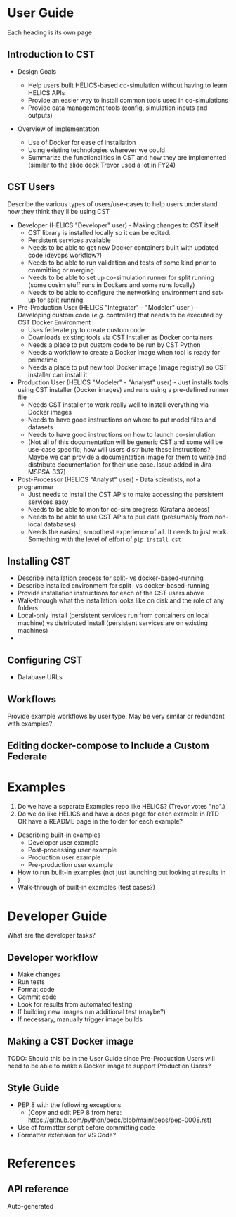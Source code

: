 # User Guide
Each heading is its own page

## Introduction to CST

- Design Goals
  - Help users built HELICS-based co-simulation without having to learn HELICS APIs
  - Provide an easier way to install common tools used in co-simulations
  - Provide data management tools (config, simulation inputs and outputs)

- Overview of implementation 
  - Use of Docker for ease of installation
  - Using existing technologies wherever we could
  - Summarize the functionalities in CST and how they are implemented (similar to the slide deck Trevor used a lot in FY24)


## CST Users

Describe the various types of users/use-cases to help users understand how they think they'll be using CST

- Developer (HELICS "Developer" user) - Making changes to CST itself
  - CST library is installed locally so it can be edited.
  - Persistent services available 
  - Needs to be able to get new Docker containers built with updated code (devops workflow?)
  - Needs to be able to run validation and tests of some kind prior to committing or merging
  - Needs to be able to set up co-simulation runner for split running  (some cosim stuff runs in Dockers and some runs locally)
  - Needs to be able to configure the networking environment and set-up for split running
- Pre-Production User (HELICS "Integrator" - "Modeler" user ) - Developing custom code (_e.g._ controller) that needs to be executed by CST Docker Environment
  - Uses federate.py to create custom code
  - Downloads existing tools via CST Installer as Docker containers
  - Needs a place to put custom code to be run by CST Python
  - Needs a workflow to create a Docker image when tool is ready for primetime
  - Needs a place to put new tool Docker image (image registry) so CST installer can install it
- Production User (HELICS "Modeler" - "Analyst" user) - Just installs tools using CST installer (Docker images) and runs using a pre-defined runner file
  - Needs CST installer to work really well to install everything via Docker images
  - Needs to have good instructions on where to put model files and datasets 
  - Needs to have good instructions on how to launch co-simulation
  - (Not all of this documentation will be generic CST and some will be use-case specific; how will users distribute these instructions? Maybe we can provide a documentation image for them to write and distribute documentation for their use case. Issue added in Jira MSPSA-337)
- Post-Processor (HELICS "Analyst" user) - Data scientists, not a programmer
  - Just needs to install the CST APIs to make accessing the persistent services easy
  - Needs to be able to monitor co-sim progress (Grafana access)
  - Needs to be able to use CST APIs to pull data (presumably from non-local databases)
  - Needs the easiest, smoothest experience of all.  It needs to just work. Something with the level of effort of `pip install cst`

## Installing CST

- Describe installation process for split- vs docker-based-running
- Describe installed environment for split- vs docker-based-running
- Provide installation instructions for each of the CST users above
- Walk-through what the installation looks like on disk and the role of any folders
- Local-only install (persistent services run from containers on local machine) vs distributed install (persistent services are on existing machines)
- 

## Configuring CST

- Database URLs

## Workflows

Provide example workflows by user type. May be very similar or redundant with examples?

## Editing docker-compose to Include a Custom Federate

# Examples

1. Do we have a separate Examples repo like HELICS? (Trevor votes "no".)
2. Do we do like HELICS and have a docs page for each example in RTD OR have a README page in the folder for each example?

- Describing built-in examples
  - Developer user example
  - Post-processing user example
  - Production user example
  - Pre-production user example
- How to run built-in examples (not just launching but looking at results in )
- Walk-through of built-in examples (test cases?)



# Developer Guide

What are the developer tasks?

## Developer workflow

- Make changes
- Run tests
- Format code
- Commit code
- Look for results from automated testing
- If building new images run additional test (maybe?)
- If necessary, manually trigger image builds

## Making a CST Docker image

TODO: Should this be in the User Guide since Pre-Production Users will need to be able to make a Docker image to support Production Users?


## Style Guide

- PEP 8 with the following exceptions
  - (Copy and edit PEP 8 from here: https://github.com/python/peps/blob/main/peps/pep-0008.rst)
- Use of formatter script before committing code
- Formatter extension for VS Code?

# References

## API reference

Auto-generated
